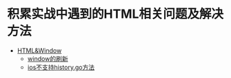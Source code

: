 # 积累实战中遇到的HTML相关问题及解决方法  

* [HTML&Window](README.md)
  * [window的刷新](window的刷新.md)
  * [ios不支持history.go方法](ios与history.go.md)
